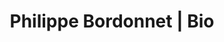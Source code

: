 ---
layout: layout.11ty.js
title: Philippe Bordonnet | Bio
description: >-
  Inspiré, **Philippe Bordonnet** semble imposer couleurs et mouvements
  pour s'immerser sans contraintes, avec l'énergie d'une vie
  et l'étourdissement parfois extravagant d'émotions spontanées !
sections:
  - type: "header"
    content:
      id:
      logo: "/logo.png"

  - type: "fancyText"
    content:
      id: 
      banner: Philippe Bordonnet
      text: | 
        Inspiré, **Philippe Bordonnet** semble imposer couleurs et mouvements pour s'immerser sans contraintes, avec l'énergie d'une vie et l'envolée parfois extravagante d'émotions spontanées !  
        
        **SON EXPRESSION EST CELLE D'UNE ABSTRACTION FIGURATIVE**  
        
        Les vérités qu'il exprime semblent encadrer ses "gestes" et offrir une poésie contemporaine qui nous permet quelques lapsus jubilatoires.  
        
        Cet homme aime la vie, et sait l'explorer et la comprendre. Sans doute là sont ses inspirations, ses fulgurances.  
        La nature, les gens, leurs attitudes... C'est ainsi, sans retenue, qu'il tend la main vers sa destination et nous présente une « scène d'introduction » qui sera pour nous, spectateurs, un formidable et évident voyage d'émotions et d'émotions....  
        
        **Né en 1973 à Ingwiller (Alsace-France) / Galeriste/Artiste/ Inspirations, Gerhard Richter et Franz Kline**  

  - type: "hr"
    content:
      id: 
      href:
      text: 

  - type: "footer"
    content:
      id: footer
---